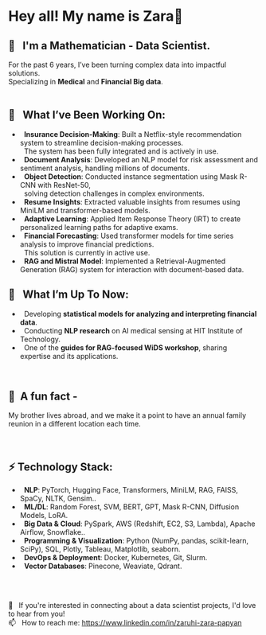 # Hey all! My name is Zara👋

## 🌱 &nbsp; I'm a Mathematician - Data Scientist.<br>
   For the past 6 years, I’ve been turning complex data into impactful solutions.<br>
   Specializing in **Medical** and **Financial Big data**. <br>
<br>

##  🌟 &nbsp; What I’ve Been Working On: <br>
- &nbsp;  **Insurance Decision-Making**: Built a Netflix-style recommendation system to streamline decision-making processes. <br>
  &nbsp;  The system has been fully integrated and is actively in use.
- &nbsp;  **Document Analysis**: Developed an NLP model for risk assessment and sentiment analysis, handling millions of documents. <br>
- &nbsp;  **Object Detection**: Conducted instance segmentation using Mask R-CNN with ResNet-50, <br>
  &nbsp; solving detection challenges in complex environments.
- &nbsp;  **Resume Insights**: Extracted valuable insights from resumes using MiniLM and transformer-based models. <br>
- &nbsp;  **Adaptive Learning**: Applied Item Response Theory (IRT) to create personalized learning paths for adaptive exams. <br>
- &nbsp;  **Financial Forecasting**: Used transformer models for time series analysis to improve financial predictions. <br>
  &nbsp;  This solution is currently in active use.
- &nbsp;  **RAG and Mistral Model**: Implemented a Retrieval-Augmented Generation (RAG) system for interaction with document-based data. <br>


## 🍎 &nbsp; What I’m Up To Now: 
- &nbsp; Developing **statistical models for analyzing and interpreting financial data**. <br>
- &nbsp; Conducting **NLP research** on AI medical sensing at HIT Institute of Technology. <br>
- &nbsp; One of the **guides for RAG-focused WiDS workshop**, sharing expertise and its applications. <br>
<br>

## 🦫&nbsp; A fun fact - 
My brother lives abroad, and we make it a point to have an annual family reunion in a different location each time. <br>
<br>
<br>

## ⚡ Technology Stack:
- &nbsp; **NLP**: PyTorch, Hugging Face, Transformers, MiniLM, RAG, FAISS, SpaCy, NLTK, Gensim.. <br> 
- &nbsp; **ML/DL**: Random Forest, SVM, BERT, GPT, Mask R-CNN, Diffusion Models, LoRA. <br> 
- &nbsp; **Big Data & Cloud**: PySpark, AWS (Redshift, EC2, S3, Lambda), Apache Airflow, Snowflake.. <br> 
- &nbsp; **Programming & Visualization**: Python (NumPy, pandas, scikit-learn, SciPy), SQL, Plotly, Tableau, Matplotlib, seaborn. <br>
- &nbsp; **DevOps & Deployment**: Docker, Kubernetes, Git, Slurm. <br>
- &nbsp; **Vector Databases**: Pinecone, Weaviate, Qdrant. <br>

<br>
<br>

🍒 &nbsp; If you're interested in connecting about a data scientist projects, I'd love to hear from you!
<br>
📫 &nbsp; How to reach me: https://www.linkedin.com/in/zaruhi-zara-papyan
<br>
<br>



